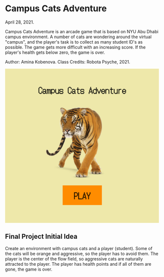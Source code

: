 # Campus Cats Adventure

April 28, 2021.

Campus Cats Adventure is an arcade game that is based on NYU Abu Dhabi campus environment.
A number of cats are wondering around the virtual "campus", and the player's task is to collect as many student ID's as possible.
The game gets more difficult with an increasing score.
If the player's health gets below zero, the game is over.

Author: Amina Kobenova.
Class Credits: Robota Psyche, 2021.

![Start Screen of the game](https://github.com/ak7588/robota_psyche/blob/main/finalProject/startScreen.png)

## Final Project Initial Idea

Create an environment with campus cats and a player (student). Some of the cats will be orange and aggressive, so the player has to avoid them. The player is the center of the flow field, so aggressive cats are naturally attracted to the player. The player has health points and if all of them are gone, the game is over.
